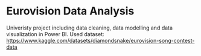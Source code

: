 # Eurovision Data Analysis
Univeristy project including data cleaning, data modelling and data visualization in Power BI.
Used dataset: https://www.kaggle.com/datasets/diamondsnake/eurovision-song-contest-data
